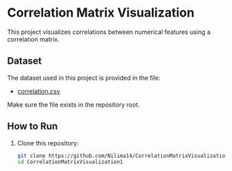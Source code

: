 # Correlation Matrix Visualization

This project visualizes correlations between numerical features using a correlation matrix.

## Dataset

The dataset used in this project is provided in the file:

- [correlation.csv](correlation.csv)

Make sure the file exists in the repository root.

## How to Run

1. Clone this repository:
   ```bash
   git clone https://github.com/Nilima14/CorrelationMatrixVisualization1.git
   cd CorrelationMatrixVisualization1
